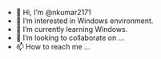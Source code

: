 - 👋 Hi, I’m @nkumar2171
- 👀 I’m interested in Windows environment.
- 🌱 I’m currently learning Windows.
- 💞️ I’m looking to collaborate on ...
- 📫 How to reach me ...

<!---
nkumar2171/nkumar2171 is a ✨ special ✨ repository because its `README.md` (this file) appears on your GitHub profile.
You can click the Preview link to take a look at your changes.
--->
